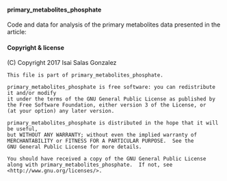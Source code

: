 #### primary_metabolites_phosphate
Code and data for analysis of the primary metabolites data presented in the article:


#### Copyright & license

 (C) Copyright 2017 Isai Salas Gonzalez

    This file is part of primary_metabolites_phosphate.

    primary_metabolites_phosphate is free software: you can redistribute it and/or modify
    it under the terms of the GNU General Public License as published by
    the Free Software Foundation, either version 3 of the License, or
    (at your option) any later version.

    primary_metabolites_phosphate is distributed in the hope that it will be useful,
    but WITHOUT ANY WARRANTY; without even the implied warranty of
    MERCHANTABILITY or FITNESS FOR A PARTICULAR PURPOSE.  See the
    GNU General Public License for more details.

    You should have received a copy of the GNU General Public License
    along with primary_metabolites_phosphate.  If not, see <http://www.gnu.org/licenses/>.

